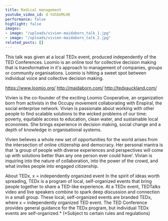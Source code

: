 ```yaml
---
title: Radical management
youtube_video_id: d-tGhbUMLHE
performance: false
highlight: false
images:
- image: "/uploads/vivien-maidaborn_talk_1.jpg"
- image: "/uploads/vivien-maidaborn_talk_2.jpg"
related_posts: []
---
```


This talk was given at a local TEDx event, produced independently of the TED Conferences. Loomio is an online tool for collective decision making that is transformative in it's approach to management of companies, groups or community organisations. Loomio is hitting a sweet spot between individual voice and collective decision making.

https://www.loomio.org/
http://maidaborn.com/
http://tedxauckland.com/

Vivien is the co-founder of the exciting Loomio Cooperative, an organization born from activists in the Occupy movement collaborating with Enspiral, the social enterprise network. Vivian is passionate about working with other people to find scalable solutions to the wicked problems of our time: poverty, equitable access to education, clean water, and sustainable local economies. She brings experience in decision making, social change and a depth of knowledge in organisational systems.

Vivien believes a whole new set of opportunities for the world arises from the intersection of online citizenship and democracy. Her personal mantra is that ‘a group of people with diverse experiences and perspectives will come up with solutions better than any one person ever could have’. Vivian is inquiring into the nature of collaboration, into the power of the crowd, and what invites people into engaged citizenship.

About TEDx, x = independently organized event In the spirit of ideas worth spreading, TEDx is a program of local, self-organized events that bring people together to share a TED-like experience. At a TEDx event, TEDTalks video and live speakers combine to spark deep discussion and connection in a small group. These local, self-organized events are branded TEDx, where x = independently organized TED event. The TED Conference provides general guidance for the TEDx program, but individual TEDx events are self-organized.* (*Subject to certain rules and regulations)
